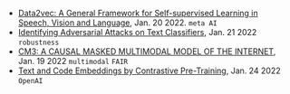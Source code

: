 
- [Data2vec: A General Framework for Self-supervised Learning in Speech, Vision and Language](https://ai.facebook.com/research/data2vec-a-general-framework-for-self-supervised-learning-in-speech-vision-and-language), Jan. 20 2022. `meta AI`
- [Identifying Adversarial Attacks on Text Classifiers](https://arxiv.org/pdf/2201.08555.pdf), Jan. 21 2022 `robustness`
- [CM3: A CAUSAL MASKED MULTIMODAL MODEL OF THE INTERNET](https://arxiv.org/pdf/2201.07520.pdf), Jan. 19 2022 `multimodal` `FAIR`
- [Text and Code Embeddings by Contrastive Pre-Training](https://arxiv.org/pdf/2201.10005.pdf), Jan. 24 2022 `OpenAI`
